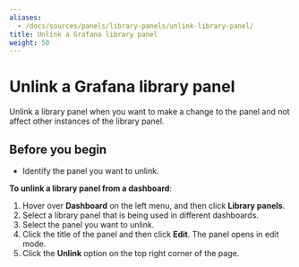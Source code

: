 ```yaml
---
aliases:
  - /docs/sources/panels/library-panels/unlink-library-panel/
title: Unlink a Grafana library panel
weight: 50
---
```


# Unlink a Grafana library panel

Unlink a library panel when you want to make a change to the panel and not affect other instances of the library panel.

## Before you begin

- Identify the panel you want to unlink.

**To unlink a library panel from a dashboard**:

1. Hover over **Dashboard** on the left menu, and then click **Library panels**.
1. Select a library panel that is being used in different dashboards.
1. Select the panel you want to unlink.
1. Click the title of the panel and then click **Edit**. The panel opens in edit mode.
1. Click the **Unlink** option on the top right corner of the page.
